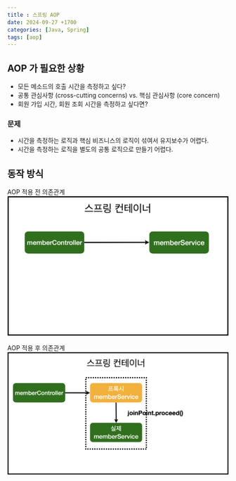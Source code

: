 ```yaml
---
title : 스프링 AOP
date: 2024-09-27 +1700
categories: [Java, Spring]
tags: [aop]
---
```


## AOP 가 필요한 상황
- 모든 메소드의 호출 시간을 측정하고 싶다?
- 공통 관심사항 (cross-cutting concerns) vs. 핵심 관심사항 (core concern)
- 회원 가입 시간, 회원 조회 시간을 측정하고 싶다면?

### 문제
- 시간을 측정하는 로직과 핵심 비즈니스의 로직이 섞여서 유지보수가 어렵다.
- 시간을 측정하는 로직을 별도의 공통 로직으로 만들기 어렵다.

## 동작 방식
AOP 적용 전 의존관계
![before-aop](/assets/img/spring/before-aop.png)

AOP 적용 후 의존관계
![after-aop](/assets/img/spring/after-aop.png)